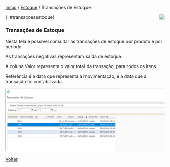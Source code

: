 [Início](index.md) / [Estoque](estoque.md) / Transações de Estoque

<a href="http://docs.continentenuvem.com.br/dicas.html#dicas"><img align="right" src="http://docs.continentenuvem.com.br/images/dicas.jpg"></a>



{: #transacoesestoque}

### Transações de Estoque

Nesta tela é possível consultar as transações de estoque por produto e por período. 

As transações negativas representam saída de estoque.  

A coluna Valor representa o valor total da transação, para todos os itens. 

Referência é a data que representa a movimentação, é a data que a transação foi contabilizada.

![](images/estoque_transacoes_de_estoque.jpg)

[Voltar](estoque.md#estoque)

